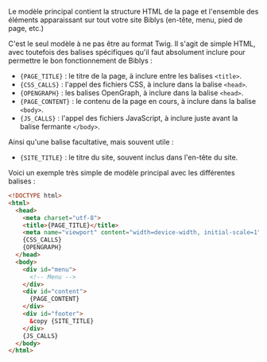 Le modèle principal contient la structure HTML de la page et l'ensemble des éléments apparaissant sur tout votre site Biblys (en-tête, menu, pied de page, etc.)

C'est le seul modèle à ne pas être au format Twig. Il s'agit de simple HTML, avec toutefois des balises spécifiques qu'il faut absolument inclure pour permettre le bon fonctionnement de Biblys :

* `{PAGE_TITLE}` : le titre de la page, à inclure entre les balises `<title>`.
* `{CSS_CALLS}` : l'appel des fichiers CSS, à inclure dans la balise `<head>`.
* `{OPENGRAPH}` : les balises OpenGraph, à inclure dans la balise `<head>`.
* `{PAGE_CONTENT}` : le contenu de la page en cours, à inclure dans la balise `<body>`.
* `{JS_CALLS}` : l'appel des fichiers JavaScript, à inclure juste avant la balise fermante `</body>`.

Ainsi qu'une balise facultative, mais souvent utile :

* `{SITE_TITLE}` : le titre du site, souvent inclus dans l'en-tête du site.

Voici un exemple très simple de modèle principal avec les différentes balises :

```html
<!DOCTYPE html>
<html>
  <head>
    <meta charset="utf-8">
    <title>{PAGE_TITLE}</title>
    <meta name="viewport" content="width=device-width, initial-scale=1">
    {CSS_CALLS}
    {OPENGRAPH}
  </head>
  <body>
    <div id="menu">
  	  <!-- Menu -->
    </div>
    <div id="content">
  	  {PAGE_CONTENT}
    </div>
    <div id="footer">
  	  &copy {SITE_TITLE}
    </div>
    {JS_CALLS}
  </body>
</html>
```